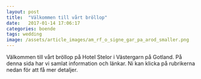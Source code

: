 ```yaml
---
layout: post
title:  "Välkommen till vårt bröllop"
date:   2017-01-14 17:06:17
categories: boende
tags: wedding
image: /assets/article_images/am_rf_o_signe_gar_pa_arod_smaller.png
---
```

Välkommen till vårt bröllop på Hotel Stelor i Västergarn på Gotland. På denna sida har vi samlat information och länkar. Ni kan klicka på rubrikerna nedan för att få mer detaljer.